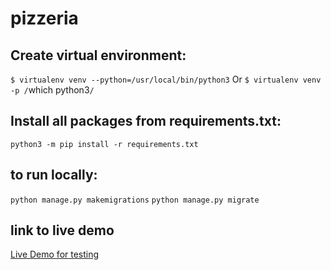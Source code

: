# pizzeria

## Create virtual environment:

`$ virtualenv venv --python=/usr/local/bin/python3`
Or
`$ virtualenv venv -p /`which python3`/`

## Install all packages from requirements.txt:

`python3 -m pip install -r requirements.txt` 

## to run locally:
`python manage.py makemigrations`
`python manage.py migrate`


## link to live demo
[Live Demo for testing](http://robertbender.pythonanywhere.com/)
